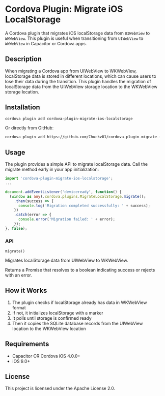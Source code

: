 # Cordova Plugin: Migrate iOS LocalStorage

A Cordova plugin that migrates iOS localStorage data from `UIWebView` to `WKWebView`. This plugin is useful when transitioning from `UIWebView` to `WKWebView` in Capacitor or Cordova apps.

## Description

When migrating a Cordova app from UIWebView to WKWebView, localStorage data is stored in different locations, which can cause users to lose their data during the transition. This plugin handles the migration of localStorage data from the UIWebView storage location to the WKWebView storage location.

## Installation

```bash
cordova plugin add cordova-plugin-migrate-ios-localstorage
```

Or directly from GitHub:

```bash
cordova plugin add https://github.com/Chuckv01/cordova-plugin-migrate-ios-localstorage.git
```

## Usage

The plugin provides a simple API to migrate localStorage data. Call the migrate method early in your app initialization:

```typescript
import 'cordova-plugin-migrate-ios-localstorage';
...

document.addEventListener('deviceready', function() {
  (window as any).cordova.plugins.MigrateLocalStorage.migrate();
    .then(success => {
      console.log('Migration completed successfully: ' + success);
    })
    .catch(error => {
      console.error('Migration failed: ' + error);
    });
}, false);
```

### API

`migrate()`

Migrates localStorage data from UIWebView to WKWebView.

Returns a Promise that resolves to a boolean indicating success or rejects with an error.

## How it Works

1. The plugin checks if localStorage already has data in WKWebView format
2. If not, it initializes localStorage with a marker
3. It polls until storage is confirmed ready
4. Then it copies the SQLite database records from the UIWebView location to the WKWebView location

## Requirements

- Capacitor OR Cordova iOS 4.0.0+
- iOS 9.0+

## License

This project is licensed under the Apache License 2.0.
